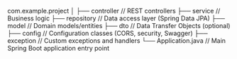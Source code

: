 com.example.project
│
├── controller       // REST controllers
├── service          // Business logic
├── repository       // Data access layer (Spring Data JPA)
├── model            // Domain models/entities
├── dto              // Data Transfer Objects (optional)
├── config           // Configuration classes (CORS, security, Swagger)
├── exception        // Custom exceptions and handlers
└── Application.java // Main Spring Boot application entry point
